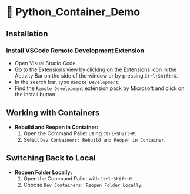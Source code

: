 # 🐍 Python_Container_Demo

## Installation
### Install VSCode Remote Development Extension
- Open Visual Studio Code.
- Go to the Extensions view by clicking on the Extensions icon in the Activity Bar on the side of the window or by pressing `Ctrl+Shift+X`.
- In the search bar, type `Remote Development`.
- Find the `Remote Development` extension pack by Microsoft and click on the install button.


## Working with Containers
- **Rebuild and Reopen in Container:**
  1. Open the Command Pallet using `Ctrl+Shift+P`.
  2. Select `Dev Containers: Rebuild and Reopen in Container`.

## Switching Back to Local
- **Reopen Folder Locally:**
  1. Open the Command Pallet with `Ctrl+Shift+P`.
  2. Choose `Dev Containers: Reopen Folder Locally`.
